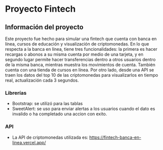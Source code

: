 # Proyecto Fintech

## Información del proyecto
Este proyecto fue hecho para simular una fintech que cuenta con banca en línea, cursos de educación y visualización de criptomonedas. En lo que respecta a la banca en línea, tiene tres funcionalidades: la primera es hacer recargas o abonos a su misma cuenta por medio de una tarjeta, y en segundo lugar permite hacer transferencias dentro a otros usuarios dentro de la misma banca, mientras muestra los movimientos de cuenta. También cuenta con una tienda de cursos en línea. Por otro lado, desde una API se traen los datos del top 10 de las criptomonedas para visualizarlos en tiempo real, actualización cada 3 segundos.

### Librerías
- Bootstrap: se utilizó para las tablas
- SweetAlert: se uso para enviar alertas a los usuarios cuando el dato es invalido o ha completado una accion con exito.

### API
- La API de criptomonedas utilizada es: https://fintech-banca-en-linea.vercel.app/
